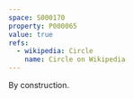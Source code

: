 ```yaml
---
space: S000170
property: P000065
value: true
refs:
  - wikipedia: Circle
    name: Circle on Wikipedia
---
```


By construction.
